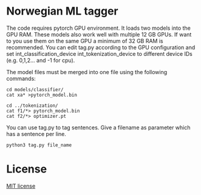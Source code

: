# Norwegian ML tagger

The code requires pytorch GPU environment. It loads two models into the GPU RAM. These models also work well with multiple 12 GB GPUs. If want to you use them on the same GPU a minimum of 32 GB RAM is recommended. You can edit tag.py according to the GPU configuration and set int\_classification\_device int\_tokenization\_device to different device IDs (e.g. 0,1,2... and -1 for cpu).

The model files must be merged into one file using the following commands:

    cd models/classifier/
    cat xa* >pytorch_model.bin

    cd ../tokenization/
    cat f1/*> pytorch_model.bin
    cat f2/*> optimizer.pt

You can use tag.py to tag sentences. Give a filename as parameter which has a sentence per line.

    python3 tag.py file_name

# License

[MIT license](https://github.com/textlab/norwegian_ml_tagger/blob/master/LICENSE)
